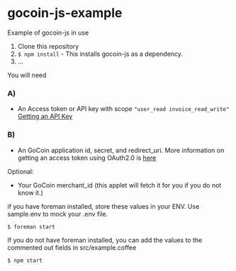 gocoin-js-example
=================

Example of gocoin-js in use

1. Clone this repository
2. `$ npm install` - This installs gocoin-js as a dependency. 
3. ...

You will need

### A)
  * An Access token or API key with scope `"user_read invoice_read_write"` [Getting an API Key](http://help.gocoin.com/kb/api-authorization/api-keys-from-the-gocoin-dashboard)


### B) 
  * An GoCoin application id, secret, and redirect_uri. More information on getting an access token using OAuth2.0 is [here](http://help.gocoin.com/kb/api-authorization/obtaining-an-access-token)

Optional:
  * Your GoCoin merchant_id (this applet will fetch it for you if you do not know it.) 

if you have foreman installed, store these values in your ENV. Use sample.env to mock your .env file. 

```
$ foreman start
```

If you do not have foreman installed, you can add the values to the commented out fields in src/example.coffee

```
$ npm start
```